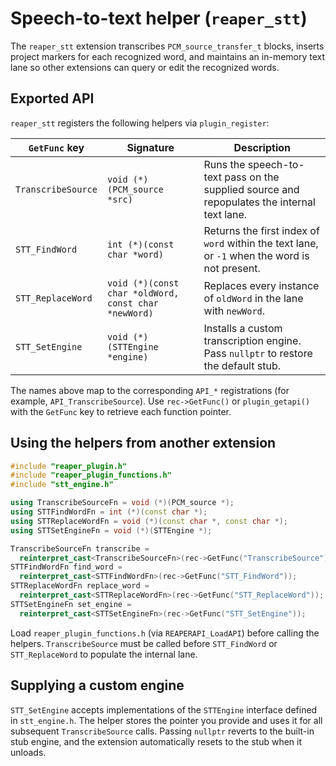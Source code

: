 # Speech-to-text helper (`reaper_stt`)

The `reaper_stt` extension transcribes `PCM_source_transfer_t` blocks, inserts
project markers for each recognized word, and maintains an in-memory text lane
so other extensions can query or edit the recognized words.

## Exported API

`reaper_stt` registers the following helpers via `plugin_register`:

| `GetFunc` key        | Signature                                      | Description |
| -------------------- | ---------------------------------------------- | ----------- |
| `TranscribeSource`   | `void (*)(PCM_source *src)`                    | Runs the speech-to-text pass on the supplied source and repopulates the internal text lane. |
| `STT_FindWord`       | `int (*)(const char *word)`                    | Returns the first index of `word` within the text lane, or `-1` when the word is not present. |
| `STT_ReplaceWord`    | `void (*)(const char *oldWord, const char *newWord)` | Replaces every instance of `oldWord` in the lane with `newWord`. |
| `STT_SetEngine`      | `void (*)(STTEngine *engine)`                  | Installs a custom transcription engine. Pass `nullptr` to restore the default stub. |

The names above map to the corresponding `API_*` registrations (for example,
`API_TranscribeSource`). Use `rec->GetFunc()` or `plugin_getapi()` with the
`GetFunc` key to retrieve each function pointer.

## Using the helpers from another extension

```c++
#include "reaper_plugin.h"
#include "reaper_plugin_functions.h"
#include "stt_engine.h"

using TranscribeSourceFn = void (*)(PCM_source *);
using STTFindWordFn = int (*)(const char *);
using STTReplaceWordFn = void (*)(const char *, const char *);
using STTSetEngineFn = void (*)(STTEngine *);

TranscribeSourceFn transcribe =
  reinterpret_cast<TranscribeSourceFn>(rec->GetFunc("TranscribeSource"));
STTFindWordFn find_word =
  reinterpret_cast<STTFindWordFn>(rec->GetFunc("STT_FindWord"));
STTReplaceWordFn replace_word =
  reinterpret_cast<STTReplaceWordFn>(rec->GetFunc("STT_ReplaceWord"));
STTSetEngineFn set_engine =
  reinterpret_cast<STTSetEngineFn>(rec->GetFunc("STT_SetEngine"));
```

Load `reaper_plugin_functions.h` (via `REAPERAPI_LoadAPI`) before calling the
helpers. `TranscribeSource` must be called before `STT_FindWord` or
`STT_ReplaceWord` to populate the internal lane.

## Supplying a custom engine

`STT_SetEngine` accepts implementations of the `STTEngine` interface defined in
`stt_engine.h`. The helper stores the pointer you provide and uses it for all
subsequent `TranscribeSource` calls. Passing `nullptr` reverts to the built-in
stub engine, and the extension automatically resets to the stub when it unloads.
